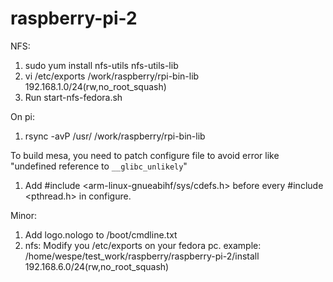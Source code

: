 # raspberry-pi-2

NFS:
1. sudo yum install nfs-utils nfs-utils-lib
2. vi /etc/exports
/work/raspberry/rpi-bin-lib 192.168.1.0/24(rw,no_root_squash)
3. Run start-nfs-fedora.sh

On pi:
1. rsync -avP /usr/ /work/raspberry/rpi-bin-lib

To build mesa, you need to patch configure file to avoid error like "undefined reference to `__glibc_unlikely`"
1. Add #include <arm-linux-gnueabihf/sys/cdefs.h> before every #include <pthread.h> in configure.

Minor:
1. Add logo.nologo to /boot/cmdline.txt
2. nfs: Modify you /etc/exports on your fedora pc.
example: /home/wespe/test_work/raspberry/raspberry-pi-2/install 192.168.6.0/24(rw,no_root_squash) 

